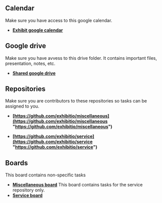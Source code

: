 ## Calendar
Make sure you have access to this google calendar.
- **[Exhibit google calendar](https://calendar.google.com/calendar/r?cid=NWNmcWVqNDA4cTJtMnJ0Zm9qZ2xnMXQzaWNAZ3JvdXAuY2FsZW5kYXIuZ29vZ2xlLmNvbQ "Exhibit google calendar")**

## Google drive
Make sure you have avvess to this drive folder. It contains important files, presentation, notes, etc.
- **[Shared google drive](https://drive.google.com/drive/folders/1oEgqkGCp4OvUPrWBbSoArQ3j3EnmpVbA?usp=sharing "Shared google drive")**

## Repositories
Make sure you are contributors to these repositories so tasks can be assigned to you.
- **[https://github.com/exhibitio/miscellaneous](https://github.com/exhibitio/miscellaneous "https://github.com/exhibitio/miscellaneous")**

- **[https://github.com/exhibitio/service](https://github.com/exhibitio/service "https://github.com/exhibitio/service")**

## Boards
This board contains non-specific tasks
- **[Miscellaneous board](https://github.com/users/exhibitio/projects/1 "Miscellaneous board")**
This board contains tasks for the service repository only.
- **[Service board](https://github.com/exhibitio/service/projects/1 "Service board")**


